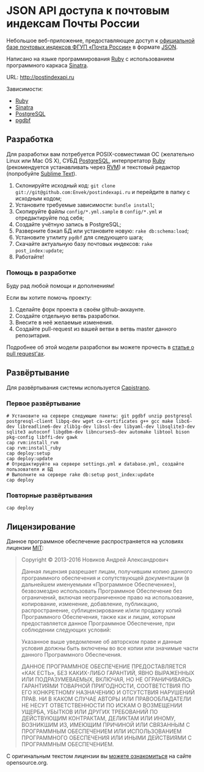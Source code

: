 JSON API доступа к почтовым индексам Почты России
=================================================

Небольшое веб-приложение, предоставляющее доступ к [официальной базе почтовых индексов ФГУП «Почта России»][Post Index DB] в формате [JSON].

Написано на языке программирования [Ruby] с использованием программного каркаса [Sinatra].

URL: http://postindexapi.ru

Зависимости:

 * [Ruby]
 * [Sinatra]
 * [PostgreSQL]
 * [pgdbf]

Разработка
----------

Для разработки вам потребуется POSIX-совместимая ОС (желательно Linux или Mac OS X), СУБД [PostgreSQL], интерпретатор [Ruby] (рекомендуется устанавливать через [RVM]) и текстовый редактор (попробуйте [Sublime Text]).

  1. Склонируйте исходный код: `git clone git://git@github.com:Envek/postindexapi.ru` и перейдите в папку с исходным кодом;
  2. Установите требуемые зависимости: `bundle install`;
  3. Скопируйте файлы `config/*.yml.sample` в `config/*.yml` и отредактируйте под себя;
  4. Создайте учётную запись в PostgreSQL;
  5. Разверните бэкап БД или установите новую: `rake db:schema:load`;
  6. Установите утилиту `pgdbf` для следующего шага;
  7. Скачайте актуальную базу почтовых индексов: `rake post_index:update`;
  8. Работайте!

### Помощь в разработке

Буду рад любой помощи и дополнениям!

Если вы хотите помочь проекту:

 1. Сделайте форк проекта в своём github-аккаунте.
 2. Создайте отдельную ветвь разработки.
 3. Внесите в неё желаемые изменения.
 4. Создайте pull-request из вашей ветви в ветвь master данного репозитария.

Подробнее об этой модели разработки вы можете прочесть в [статье о pull request'ах][pull].

Развёртывание
-------------

Для развёртывания системы используется [Capistrano].

### Первое развёртывание
```
# Установите на сервере следующие пакеты: git pgdbf unzip postgresql postgresql-client libpq-dev wget ca-certificates g++ gcc make libc6-dev libreadline6-dev zlib1g-dev libssl-dev libyaml-dev libsqlite3-dev sqlite3 autoconf libgdbm-dev libncurses5-dev automake libtool bison pkg-config libffi-dev gawk
cap rvm:install_rvm
cap rvm:install_ruby
cap deploy:setup
cap deploy:update
# Отредактируйте на сервере settings.yml и database.yml, создайте пользователя и БД
# Выполните на сервере rake db:setup post_index:update
cap deploy
```

### Повторные развёртывания
```
cap deploy
```

Лицензирование
--------------

Данное программное обеспечение распространяется на условиях лицензии [MIT]:

> Copyright © 2013-2016 Новиков Андрей Александрович
>
> Данная лицензия разрешает лицам, получившим копию данного программного обеспечения и сопутствующей документации (в дальнейшем именуемыми «Программное Обеспечение»), безвозмездно использовать Программное Обеспечение без ограничений, включая неограниченное право на использование, копирование, изменение, добавление, публикацию, распространение, сублицензирование и/или продажу копий Программного Обеспечения, также как и лицам, которым предоставляется данное Программное Обеспечение, при соблюдении следующих условий:
>
> Указанное выше уведомление об авторском праве и данные условия должны быть включены во все копии или значимые части данного Программного Обеспечения.
>
> ДАННОЕ ПРОГРАММНОЕ ОБЕСПЕЧЕНИЕ ПРЕДОСТАВЛЯЕТСЯ «КАК ЕСТЬ», БЕЗ КАКИХ-ЛИБО ГАРАНТИЙ, ЯВНО ВЫРАЖЕННЫХ ИЛИ ПОДРАЗУМЕВАЕМЫХ, ВКЛЮЧАЯ, НО НЕ ОГРАНИЧИВАЯСЬ ГАРАНТИЯМИ ТОВАРНОЙ ПРИГОДНОСТИ, СООТВЕТСТВИЯ ПО ЕГО КОНКРЕТНОМУ НАЗНАЧЕНИЮ И ОТСУТСТВИЯ НАРУШЕНИЙ ПРАВ. НИ В КАКОМ СЛУЧАЕ АВТОРЫ ИЛИ ПРАВООБЛАДАТЕЛИ НЕ НЕСУТ ОТВЕТСТВЕННОСТИ ПО ИСКАМ О ВОЗМЕЩЕНИИ УЩЕРБА, УБЫТКОВ ИЛИ ДРУГИХ ТРЕБОВАНИЙ ПО ДЕЙСТВУЮЩИМ КОНТРАКТАМ, ДЕЛИКТАМ ИЛИ ИНОМУ, ВОЗНИКШИМ ИЗ, ИМЕЮЩИМ ПРИЧИНОЙ ИЛИ СВЯЗАННЫМ С ПРОГРАММНЫМ ОБЕСПЕЧЕНИЕМ ИЛИ ИСПОЛЬЗОВАНИЕМ ПРОГРАММНОГО ОБЕСПЕЧЕНИЯ ИЛИ ИНЫМИ ДЕЙСТВИЯМИ С ПРОГРАММНЫМ ОБЕСПЕЧЕНИЕМ.

С оригинальным текстом лицензии вы [можете ознакомиться][mit] на сайте opensource.org.

[Post Index DB]: http://info.russianpost.ru/database/ops.html "Официальная страница с базой данных на сайте Почты России"
[JSON]: http://ru.wikipedia.org/wiki/JSON "Вики-статья о формате обмена данными JSON"
[Ruby]: http://www.ruby-lang.org/
[Sinatra]: http://www.sinatrarb.com/ "Официальный сайт фреймворка Sinatra"
[RVM]: http://rvm.io/ "Официальный сайт Ruby Version Manager"
[PostgreSQL]: http://www.postgresql.org/ "Официальный сайт СУБД PostgreSQL"
[pgdbf]: https://github.com/kstrauser/pgdbf "Официальный сайт и исходный код утилиты pgdbf"
[Sublime Text]: http://www.sublimetext.com/3 "Страница текстового редактора Sublime Text 3"
[pull]: http://habrahabr.ru/blogs/Git/125999/ "Статья «Pull request'ы на GitHub или Как мне внести изменения в чужой проект» на Habrahabr.ru"
[Capistrano]: http://www.capistranorb.com/
[MIT]: http://www.opensource.org/licenses/MIT "Оригинальный текст лицензии MIT"

